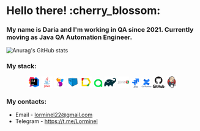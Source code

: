 <h1>Hello there! :cherry_blossom: </a> 

<h3>My name is Daria and I'm working in QA since 2021. Currently moving as Java QA Automation Engineer.</h3>



![Anurag's GitHub stats](https://github-readme-stats.vercel.app/api?username=Lorminel&show_icons=true&bg_color=00000000)


### My stack:

<p align="center">
<img width="6%" title="IntelliJ IDEA" src="images/intellij-original.svg">
<img width="6%" title="Java" src="images/java-original-wordmark.svg">
<img width="6%" title="Selenide" src="images/Selenide.png">
<img width="6%" title="Selenoid" src="images/Selenoid.png">
<img width="6%" title="Allure Report" src="images/Allure_Report.png">
<img width="5%" title="Allure TestOps" src="images/AllureTestOps.png">
<img width="6%" title="Gradle" src="images/gradle-original.svg">
<img width="6%" title="JUnit5" src="images/junit-original-wordmark.svg">
<img width="5%" title="Jira" src="images/jira-original-wordmark.svg">
<img width="5%" title="Confluence" src="images/confluence-original-wordmark.svg">
<img width="6%" title="GitHub" src="images/github-original-wordmark.svg">
<img width="6%" title="Jenkins" src="images/jenkins-original.svg">
</p>



### My contacts:

+  Email - lorminel22@gmail.com
+  Telegram - https://t.me/Lorminel

